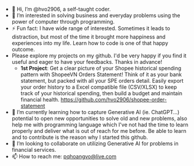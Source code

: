 - 👋 Hi, I’m @hvo2906, a self-taught coder.  
- 👀 I’m interested in solving business and everyday problems using the power of computer through programming.
- ⚡ Fun fact: I have wide range of interested. Sometimes it leads to distraction, but most of the time it brought more happiness and experiences into my life. Learn how to code is one of that happy outcome.
- Please explore my projects on my github. I'd be very happy if you find it useful and eager to have your feedbacks. Thanks in advance!
  - **1st Project**: Get a clear picture of your Shopee historical spending pattern with ShopeeVN Orders Statement! Think of it as your bank statement, but packed with all your SPE orders detail. Easily export your order history to a Excel compatible file (CSV/XLSX) to keep track of your historical spending, then build a budget and maintain financial health. https://github.com/hvo2906/shopee-order-statement
- 🌱 I’m currently learning how to capture Generative AI (ie. ChatGPT...) potential to open new opportunities to solve old and new problems, also help me with programming language which I've not had the time to learn properly and deliver what is out of reach for me before. Be able to learn and to contribute is the reason why I started this github.
- 💞️ I’m looking to collaborate on utilizing Generative AI for problems in financial services. 
- 📫 How to reach me: pqhoangvo@live.com

  
<!---
hvo2906/hvo2906 is a ✨ special ✨ repository because its `README.md` (this file) appears on your GitHub profile.
You can click the Preview link to take a look at your changes.
--->
